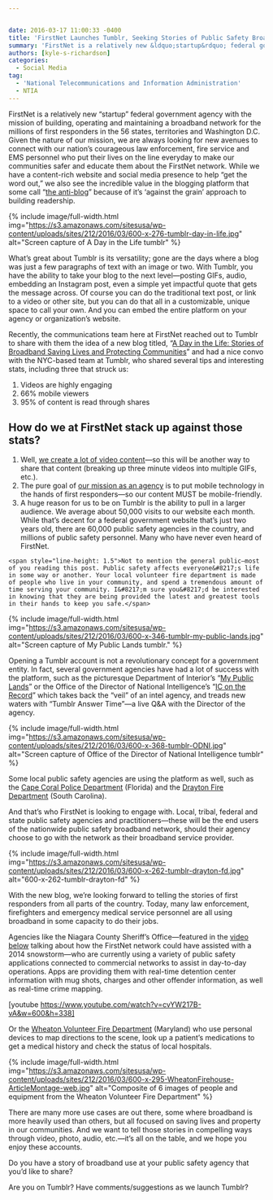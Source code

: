 ```yaml
---


date: 2016-03-17 11:00:33 -0400
title: 'FirstNet Launches Tumblr, Seeking Stories of Public Safety Broadband Use'
summary: 'FirstNet is a relatively new &ldquo;startup&rdquo; federal government agency with the mission of building, operating and maintaining a broadband network for the millions of first responders in the 56 states, territories and Washington D.C. Given the nature of our mission, we are always looking for new avenues to connect with our nation&rsquo;s courageous law enforcement,'
authors: [kyle-s-richardson]
categories:
  - Social Media
tag:
  - 'National Telecommunications and Information Administration'
  - NTIA
---
```


FirstNet is a relatively new “startup” federal government agency with the mission of building, operating and maintaining a broadband network for the millions of first responders in the 56 states, territories and Washington D.C. Given the nature of our mission, we are always looking for new avenues to connect with our nation’s courageous law enforcement, fire service and EMS personnel who put their lives on the line everyday to make our communities safer and educate them about the FirstNet network. While we have a content-rich website and social media presence to help “get the word out,” we also see the incredible value in the blogging platform that some call &#8220;[the anti-blog](http://techcrunch.com/2013/02/18/tumblr-is-not-what-you-think/)&#8221; because of it&#8217;s &#8216;against the grain&#8217; approach to building readership.


{% include image/full-width.html img="https://s3.amazonaws.com/sitesusa/wp-content/uploads/sites/212/2016/03/600-x-276-tumblr-day-in-life.jpg" alt="Screen capture of A Day in the Life tumblr" %}

What’s great about Tumblr is its versatility; gone are the days where a blog was just a few paragraphs of text with an image or two. With Tumblr, you have the ability to take your blog to the next level—posting GIFs, audio, embedding an Instagram post, even a simple yet impactful quote that gets the message across. Of course you can do the traditional text post, or link to a video or other site, but you can do that all in a customizable, unique space to call your own. And you can embed the entire platform on your agency or organization&#8217;s website.

Recently, the communications team here at FirstNet reached out to Tumblr to share with them the idea of a new blog titled, &#8220;[A Day in the Life: Stories of Broadband Saving Lives and Protecting Communities](https://firstnetgov.tumblr.com/)&#8221; and had a nice convo with the NYC-based team at Tumblr, who shared several tips and interesting stats, including three that struck us:

  1. Videos are highly engaging
  2. 66% mobile viewers
  3. 95% of content is read through shares

## How do we at FirstNet stack up against those stats?

  1. Well, [we create a lot of video content](https://www.youtube.com/user/FirstNetGov/videos)—so this will be another way to share that content (breaking up three minute videos into multiple GIFs, etc.).
  2. The pure goal of [our mission as an agency](http://www.firstnet.gov/about/why) is to put mobile technology in the hands of first responders—so our content MUST be mobile-friendly.
  3. A huge reason for us to be on Tumblr is the ability to pull in a larger audience. We average about 50,000 visits to our website each month. While that&#8217;s decent for a federal government website that&#8217;s just two years old, there are 60,000 public safety agencies in the country, and millions of public safety personnel. Many who have never even heard of FirstNet.
  
    <span style="line-height: 1.5">Not to mention the general public—most of you reading this post. Public safety affects everyone&#8217;s life in some way or another. Your local volunteer fire department is made of people who live in your community, and spend a tremendous amount of time serving your community. I&#8217;m sure you&#8217;d be interested in knowing that they are being provided the latest and greatest tools in their hands to keep you safe.</span>


{% include image/full-width.html img="https://s3.amazonaws.com/sitesusa/wp-content/uploads/sites/212/2016/03/600-x-346-tumblr-my-public-lands.jpg" alt="Screen capture of My Public Lands tumblr." %}

Opening a Tumblr account is not a revolutionary concept for a government entity. In fact, several government agencies have had a lot of success with the platform, such as the picturesque Department of Interior&#8217;s &#8220;[My Public Lands](http://mypubliclands.tumblr.com/)&#8221; or the Office of the Director of National Intelligence&#8217;s &#8220;[IC on the Record](http://icontherecord.tumblr.com/)&#8221; which takes back the &#8220;veil&#8221; of an intel agency, and treads new waters with &#8220;Tumblr Answer Time&#8221;—a live Q&A with the Director of the agency.


{% include image/full-width.html img="https://s3.amazonaws.com/sitesusa/wp-content/uploads/sites/212/2016/03/600-x-368-tumblr-ODNI.jpg" alt="Screen capture of Office of the Director of National Intelligence tumblr" %}

Some local public safety agencies are using the platform as well, such as the [Cape Coral Police Department](http://capepd.tumblr.com/) (Florida) and the [Drayton Fire Department](http://draytonfd.tumblr.com/) (South Carolina).

And that&#8217;s who FirstNet is looking to engage with. Local, tribal, federal and state public safety agencies and practitioners—these will be the end users of the nationwide public safety broadband network, should their agency choose to go with the network as their broadband service provider.


{% include image/full-width.html img="https://s3.amazonaws.com/sitesusa/wp-content/uploads/sites/212/2016/03/600-x-262-tumblr-drayton-fd.jpg" alt="600-x-262-tumblr-drayton-fd" %}

With the new blog, we’re looking forward to telling the stories of first responders from all parts of the country. Today, many law enforcement, firefighters and emergency medical service personnel are all using broadband in some capacity to do their jobs.

Agencies like the Niagara County Sheriff&#8217;s Office—featured in the [video below](https://www.youtube.com/watch?v=cvYW217B-vA) talking about how the FirstNet network could have assisted with a 2014 snowstorm—who are currently using a variety of public safety applications connected to commercial networks to assist in day-to-day operations. Apps are providing them with real-time detention center information with mug shots, charges and other offender information, as well as real-time crime mapping.

[youtube https://www.youtube.com/watch?v=cvYW217B-vA&w=600&h=338]

Or the [Wheaton Volunteer Fire Department](http://www.firstnet.gov/newsroom/blog/equipping-volunteer-responders-broadband-technologies) (Maryland) who use personal devices to map directions to the scene, look up a patient’s medications to get a medical history and check the status of local hospitals.


{% include image/full-width.html img="https://s3.amazonaws.com/sitesusa/wp-content/uploads/sites/212/2016/03/600-x-295-WheatonFirehouse-ArticleMontage-web.jpg" alt="Composite of 6 images of people and equipment from the Wheaton Volunteer Fire Department" %}

There are many more use cases are out there, some where broadband is more heavily used than others, but all focused on saving lives and property in our communities. And we want to tell those stories in compelling ways through video, photo, audio, etc.—it&#8217;s all on the table, and we hope you enjoy these accounts.

Do you have a story of broadband use at your public safety agency that you&#8217;d like to share?

Are you on Tumblr? Have comments/suggestions as we launch Tumblr?